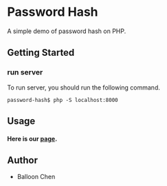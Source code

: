 # Password Hash

A simple demo of password hash on PHP.

## Getting Started

### run server

To run server, you should run the following command.

```
password-hash$ php -S localhost:8000
```

## Usage

#### Here is our [page](http://localhost:8000/password-hash.php).

## Author

* Balloon Chen
